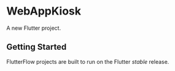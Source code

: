 # WebAppKiosk

A new Flutter project.

## Getting Started

FlutterFlow projects are built to run on the Flutter _stable_ release.

